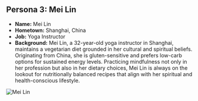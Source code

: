 ## Persona 3: Mei Lin
- **Name:** Mei Lin
- **Hometown:** Shanghai, China
- **Job:** Yoga Instructor
- **Background:** Mei Lin, a 32-year-old yoga instructor in Shanghai, maintains a vegetarian diet grounded in her cultural and spiritual beliefs. Originating from China, she is gluten-sensitive and prefers low-carb options for sustained energy levels. Practicing mindfulness not only in her profession but also in her dietary choices, Mei Lin is always on the lookout for nutritionally balanced recipes that align with her spiritual and health-conscious lifestyle.

![Mei Lin](insert_generated_image_url)